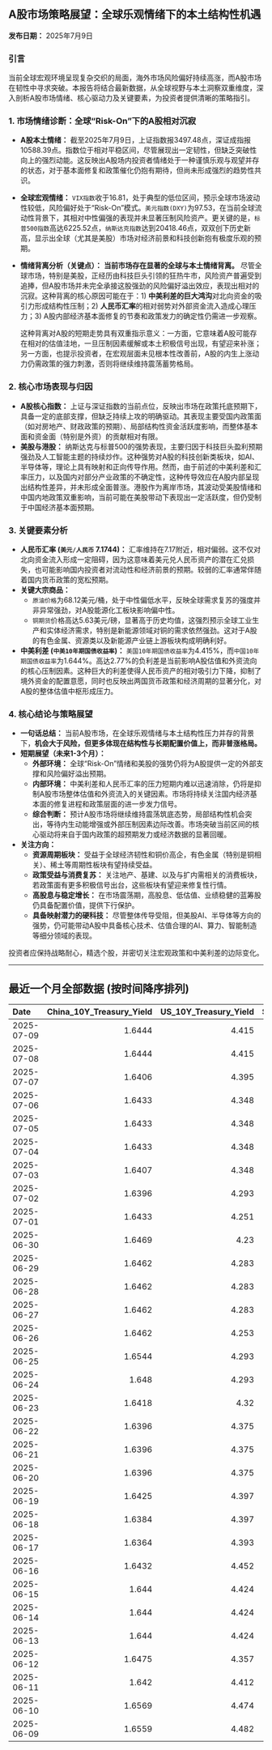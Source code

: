 ## A股市场策略展望：全球乐观情绪下的本土结构性机遇

**发布日期：** 2025年7月9日

### 引言

当前全球宏观环境呈现复杂交织的局面，海外市场风险偏好持续高涨，而A股市场在韧性中寻求突破。本报告将结合最新数据，从全球视野与本土洞察双重维度，深入剖析A股市场情绪、核心驱动力及关键要素，为投资者提供清晰的策略指引。

### 1. 市场情绪诊断：全球“Risk-On”下的A股相对沉寂

*   **A股本土情绪：** 截至2025年7月9日，上证指数报3497.48点，深证成指报10588.39点。指数位于相对平稳区间，尽管展现出一定韧性，但缺乏突破性向上的强烈动能。这反映出A股场内投资者情绪处于一种谨慎乐观与观望并存的状态，对于基本面修复和政策催化仍抱有期待，但尚未形成强烈的趋势性共识。
*   **全球宏观情绪：** `VIX指数`收于16.81，处于典型的低位区间，预示全球市场波动性较低，风险偏好处于“Risk-On”模式。`美元指数(DXY)`为97.53，在当前全球流动性背景下，其相对中性偏强的表现并未显著压制风险资产。更关键的是，`标普500指数`高达6225.52点，`纳斯达克指数`达到20418.46点，双双创下历史新高，显示出全球（尤其是美股）市场对经济前景和科技创新抱有极度乐观的预期。
*   **情绪背离分析（关键点）：** **当前市场存在显著的全球与本土情绪背离。** 尽管全球市场，特别是美股，正经历由科技巨头引领的狂热牛市，风险资产普遍受到追捧，但A股市场并未完全承接这股强劲的风险偏好溢出效应，表现出相对的沉寂。这种背离的核心原因可能在于：1) **中美利差的巨大鸿沟**对北向资金的吸引力形成结构性压制；2) **人民币汇率**的相对弱势对外部资金流入造成心理压力；3) A股内部经济基本面修复的节奏和政策发力的确定性仍需进一步观察。

    这种背离对A股的短期走势具有双重指示意义：一方面，它意味着A股可能存在相对的估值洼地，一旦压制因素缓解或本土积极信号出现，有望迎来补涨；另一方面，也提示投资者，在宏观层面未见根本性改善前，A股的内生上涨动力仍需政策的强力刺激，否则将继续维持震荡蓄势格局。

### 2. 核心市场表现与归因

*   **A股核心指数：** 上证与深证指数的当前点位，反映出市场在政策托底预期下，具备一定的底部支撑，但缺乏持续上攻的明确驱动。其表现主要受国内政策面（如对房地产、财政政策的预期）、局部结构性资金活跃度影响，而整体基本面和资金面（特别是外资）的贡献相对有限。
*   **美股与港股：** 纳斯达克与标普500的强势表现，主要归因于科技巨头盈利预期强劲及人工智能主题的持续炒作。这种强势对A股的科技创新类板块，如AI、半导体等，理论上具有映射和正向传导作用。然而，由于前述的中美利差和汇率压力，以及国内对部分产业政策的不确定性，这种传导效应在A股内部呈现出结构性差异，并未形成全面普涨。港股作为离岸市场，其波动受美股情绪和中国内地政策双重影响，当前可能在美股带动下表现出一定活跃度，但仍受制于中国经济基本面预期。

### 3. 关键要素分析

*   **人民币汇率 (`美元/人民币` 7.1744)：** 汇率维持在7.17附近，相对偏弱。这不仅对北向资金流入形成一定阻碍，因为这意味着美元兑人民币资产的潜在汇兑损失，也可能影响国内投资者对流动性和经济前景的预期。较弱的汇率通常伴随着国内货币政策的宽松预期。
*   **关键大宗商品：**
    *   `原油价格`为68.12美元/桶，处于中性偏低水平，反映全球需求复苏的强度并非异常强劲，对A股能源化工板块影响偏中性。
    *   `铜期货`价格高达5.63美元/磅，显著高于历史均值，这强烈预示全球工业生产和实体经济需求，特别是新能源领域对铜的需求依然强劲。这对于A股的有色金属、资源类以及新能源产业链上游板块构成明确利好。
*   **中美利差 (`中美10年期国债收益率`)：** `美国10年期国债收益率`为4.415%，而`中国10年期国债收益率`为1.644%。高达2.77%的负利差是当前影响A股估值和外资流向的核心压制因素。这种巨大的利差使得人民币资产的相对吸引力下降，抑制了境外资金的配置意愿，同时也反映出两国货币政策和经济周期的显著分化，对A股的整体估值中枢形成压力。

### 4. 核心结论与策略展望

*   **一句话总结：** 当前A股市场，在全球乐观情绪与本土结构性压力并存的背景下，**机会大于风险，但更多体现在结构性与长期配置价值上，而非普涨格局。**
*   **短期展望（未来1-3个月）：**
    *   **外部环境：** 全球“Risk-On”情绪和美股的强势仍将为A股提供一定的外部支撑和风险偏好溢出预期。
    *   **内部环境：** 中美利差和人民币汇率的压力短期内难以迅速消除，仍将是抑制A股市场整体估值和外资流入的关键因素。市场将持续关注国内经济基本面的修复进程和政策层面的进一步发力信号。
    *   **综合判断：** 预计A股市场将继续维持震荡筑底态势，局部结构性机会突出，等待内生动能增强或外部压制因素边际改善。市场突破当前区间的核心驱动将来自于国内政策的超预期发力或经济数据的显著回暖。
*   **关注方向：**
    *   **资源周期板块：** 受益于全球经济韧性和铜价高企，有色金属（特别是铜相关）、稀土等周期性板块有望持续受益。
    *   **政策受益与消费复苏：** 关注地产、基建、以及与扩内需相关的消费板块，若政策面有更多积极信号出台，这些板块有望迎来修复性行情。
    *   **高股息与稳定增长：** 在市场震荡期，高股息、低估值、业绩稳健的蓝筹股仍具备配置价值，提供下行保护。
    *   **具备映射潜力的硬科技：** 尽管整体传导受阻，但美股AI、半导体等方向的强势，仍可能带动A股中具备核心技术、估值合理的AI、算力、智能制造等细分领域的表现。

投资者应保持战略耐心，精选个股，并密切关注宏观政策和中美利差的边际变化。

---

## 最近一个月全部数据 (按时间降序排列)

| Date       |   China_10Y_Treasury_Yield |   US_10Y_Treasury_Yield |   Shanghai_Composite_Index |   CSI_300_Index |   Shenzhen_Component_Index |   GOLD_spot_price |   OIL_price |   ALUMINUM_future |   BTC_price |   USD_CNY_exchange_rate |   Commodity_Index_ETF |   US_Dollar_Index |   ETH_price |   LEAN_HOGS_future |   COPPER_future |   High_Yield_Bond_ETF |   LIVE_CATTLE_future |   GOLD_near_month_future |   NATURAL_GAS_future |   PLATINUM_future |   SILVER_future |   Long_Term_Treasury_ETF |   CORN_future |   SOYBEANS_future |   WHEAT_future |   SP500_close |   NASDAQ_close |   VIX_close |   GOLD_basis_spot_vs_near |
|:-----------|---------------------------:|------------------------:|---------------------------:|----------------:|---------------------------:|------------------:|------------:|------------------:|------------:|------------------------:|----------------------:|------------------:|------------:|-------------------:|----------------:|----------------------:|---------------------:|-------------------------:|---------------------:|------------------:|----------------:|-------------------------:|--------------:|------------------:|---------------:|--------------:|---------------:|------------:|--------------------------:|
| 2025-07-09 |                     1.6444 |                   4.415 |                    3497.48 |         3998.45 |                    10588.4 |            3315.6 |       68.12 |           2528.75 |      108796 |                  7.1744 |                 22.33 |            97.533 |     2607.81 |            106.925 |          5.6275 |               79.99   |              219.9   |                   3371.1 |                3.333 |            1394.9 |          36.905 |                  86.03   |        415.5  |           1018.5  |         550.25 |       6225.52 |        20418.5 |       16.81 |                  -55.5    |
| 2025-07-08 |                     1.6444 |                   4.415 |                    3497.48 |         3998.45 |                    10588.4 |            3315.6 |       68.12 |           2528.75 |      108300 |                  7.1744 |                 22.33 |            97.533 |     2543.01 |            106.925 |          5.6275 |               79.99   |              219.9   |                   3371.1 |                3.333 |            1394.9 |          36.905 |                  86.03   |        415.5  |           1018.5  |         550.25 |       6225.52 |        20418.5 |       16.81 |                  -55.5    |
| 2025-07-07 |                     1.6406 |                   4.395 |                    3473.13 |         3965.18 |                    10435.5 |            3332.2 |       67.93 |           2467.25 |      108300 |                  7.1649 |                 22.26 |            97.48  |     2543.01 |            106.95  |          4.9845 |               80.1    |              215.9   |                   3342.8 |                3.412 |            1361.8 |          36.615 |                  86.14   |        418    |           1031.75 |         539.75 |       6229.98 |        20412.5 |       17.79 |                  -10.6001 |
| 2025-07-06 |                     1.6433 |                   4.348 |                    3472.32 |         3982.2  |                    10508.8 |            3332.5 |       66.5  |           2524.75 |      109232 |                  7.1649 |                 22.28 |            97.18  |     2571.24 |            107.975 |          5.0185 |               80.37   |              214.05  |                   3346.4 |                3.387 |            1382.5 |          36.775 |                  86.97   |        431.5  |           1056.25 |         547.75 |       6279.35 |        20601.1 |       16.38 |                  -13.8999 |
| 2025-07-05 |                     1.6433 |                   4.348 |                    3472.32 |         3982.2  |                    10508.8 |            3332.5 |       66.5  |           2524.75 |      108231 |                  7.1649 |                 22.28 |            97.18  |     2517.28 |            107.975 |          5.0185 |               80.37   |              214.05  |                   3346.4 |                3.387 |            1382.5 |          36.775 |                  86.97   |        431.5  |           1056.25 |         547.75 |       6279.35 |        20601.1 |       16.38 |                  -13.8999 |
| 2025-07-04 |                     1.6433 |                   4.348 |                    3472.32 |         3982.2  |                    10508.8 |            3332.5 |       66.5  |           2524.75 |      108034 |                  7.1649 |                 22.28 |            97.18  |     2508.52 |            107.975 |          5.0185 |               80.37   |              214.05  |                   3346.4 |                3.387 |            1382.5 |          36.775 |                  86.97   |        431.5  |           1056.25 |         547.75 |       6279.35 |        20601.1 |       16.38 |                  -13.8999 |
| 2025-07-03 |                     1.6407 |                   4.348 |                    3461.15 |         3968.07 |                    10534.6 |            3331.6 |       67    |           2524.75 |      109648 |                  7.1649 |                 22.28 |            97.18  |     2591.01 |            107.975 |          5.097  |               80.37   |              214.05  |                   3342.9 |                3.409 |            1372   |          36.784 |                  86.97   |        431.5  |           1056.25 |         547.75 |       6279.35 |        20601.1 |       16.38 |                  -11.2998 |
| 2025-07-02 |                     1.6396 |                   4.293 |                    3454.79 |         3943.69 |                    10412.6 |            3348   |       67.45 |           2530    |      108859 |                  7.1645 |                 22.29 |            96.78  |     2571.34 |            109.65  |          5.149  |               80.32   |              212.45  |                   3359.7 |                3.488 |            1421   |          36.426 |                  87.58   |        429.25 |           1050.5  |         556    |       6227.42 |        20393.1 |       16.64 |                  -11.7    |
| 2025-07-01 |                     1.6433 |                   4.251 |                    3457.75 |         3942.76 |                    10476.3 |            3336.7 |       65.45 |           2518.25 |      105698 |                  7.1636 |                 21.93 |            96.82  |     2405.79 |            109     |          5.048  |               80.17   |              210.75  |                   3349.8 |                3.415 |            1345.9 |          36.082 |                  88.14   |        420    |           1024.75 |         537.25 |       6198.01 |        20202.9 |       16.83 |                  -13.1001 |
| 2025-06-30 |                     1.6469 |                   4.23  |                    3444.43 |         3936.08 |                    10465.1 |            3294.4 |       65.11 |           2515.25 |      107135 |                  7.1721 |                 21.81 |            96.88  |     2486.46 |            110.1   |          5.03   |               80.271  |              225.875 |                   3307.7 |                3.456 |            1334   |          35.852 |                  87.922  |        420.5  |           1024.25 |         528.75 |       6204.95 |        20369.7 |       16.73 |                  -13.3    |
| 2025-06-29 |                     1.6462 |                   4.283 |                    3424.23 |         3921.76 |                    10378.5 |            3273.7 |       65.52 |           2507.5  |      108386 |                  7.1675 |                 21.8  |            97.4   |     2500.96 |            113.25  |          5.0685 |               79.9625 |              224.75  |                   3287.6 |                3.739 |            1340.9 |          36.037 |                  87.0652 |        417.5  |           1027.75 |         524.75 |       6173.07 |        20273.5 |       16.32 |                  -13.9001 |
| 2025-06-28 |                     1.6462 |                   4.283 |                    3424.23 |         3921.76 |                    10378.5 |            3273.7 |       65.52 |           2507.5  |      107328 |                  7.1675 |                 21.8  |            97.4   |     2437.11 |            113.25  |          5.0685 |               79.9625 |              224.75  |                   3287.6 |                3.739 |            1340.9 |          36.037 |                  87.0652 |        417.5  |           1027.75 |         524.75 |       6173.07 |        20273.5 |       16.32 |                  -13.9001 |
| 2025-06-27 |                     1.6462 |                   4.283 |                    3424.23 |         3921.76 |                    10378.5 |            3273.7 |       65.52 |           2507.5  |      107088 |                  7.1675 |                 21.8  |            97.4   |     2423.87 |            113.25  |          5.0685 |               79.9625 |              224.75  |                   3287.6 |                3.739 |            1340.9 |          36.037 |                  87.0652 |        417.5  |           1027.75 |         524.75 |       6173.07 |        20273.5 |       16.32 |                  -13.9001 |
| 2025-06-26 |                     1.6462 |                   4.253 |                    3448.45 |         3946.02 |                    10343.5 |            3333.5 |       65.24 |           2510.5  |      106960 |                  7.1764 |                 21.91 |            97.15  |     2416.15 |            112.325 |          5.0655 |               80.0023 |              221.7   |                   3333.5 |                3.261 |            1399.8 |          36.586 |                  87.6231 |        409.5  |           1022.75 |         521    |       6141.02 |        20167.9 |       16.59 |                    0      |
| 2025-06-25 |                     1.6544 |                   4.293 |                    3455.97 |         3960.07 |                    10393.7 |            3327.1 |       64.92 |           2497.25 |      107361 |                  7.1713 |                 21.83 |            97.68  |     2419.31 |            112.825 |          4.913  |               79.7734 |              221.6   |                   3327.1 |                3.406 |            1329.6 |          36.085 |                  87.1848 |        410.25 |           1025.25 |         528.25 |       6092.16 |        19973.6 |       16.76 |                    0      |
| 2025-06-24 |                     1.648  |                   4.293 |                    3420.57 |         3904.03 |                    10217.6 |            3317.4 |       64.37 |           2507.75 |      106046 |                  7.179  |                 21.86 |            97.86  |     2448.01 |            112.225 |          4.867  |               79.7933 |              221.6   |                   3317.4 |                3.537 |            1304.2 |          35.701 |                  87.0752 |        416.25 |           1046.75 |         535.75 |       6092.18 |        19912.5 |       17.48 |                    0      |
| 2025-06-23 |                     1.6418 |                   4.32  |                    3381.58 |         3857.9  |                    10048.4 |            3377.7 |       68.51 |           2528.5  |      105578 |                  7.188  |                 22.4  |            98.42  |     2421.82 |            113.45  |          4.843  |               79.5743 |              222.3   |                   3377.7 |                3.698 |            1283.4 |          36.153 |                  86.4475 |        419.25 |           1058.75 |         552.75 |       6025.17 |        19631   |       19.83 |                    0      |
| 2025-06-22 |                     1.6396 |                   4.375 |                    3359.9  |         3846.64 |                    10005   |            3368.1 |       74.93 |           2470.75 |      100987 |                  7.188  |                 23.26 |            98.71  |     2228.21 |            112.775 |          4.826  |               79.425  |              223.025 |                   3368.1 |                3.847 |            1263.7 |          35.976 |                  86.1685 |        428.75 |           1068    |         567.75 |       5967.84 |        19447.4 |       20.62 |                    0      |
| 2025-06-21 |                     1.6396 |                   4.375 |                    3359.9  |         3846.64 |                    10005   |            3368.1 |       74.93 |           2470.75 |      102257 |                  7.188  |                 23.26 |            98.71  |     2300.5  |            112.775 |          4.826  |               79.425  |              223.025 |                   3368.1 |                3.847 |            1263.7 |          35.976 |                  86.1685 |        428.75 |           1068    |         567.75 |       5967.84 |        19447.4 |       20.62 |                    0      |
| 2025-06-20 |                     1.6396 |                   4.375 |                    3359.9  |         3846.64 |                    10005   |            3368.1 |       74.93 |           2470.75 |      103310 |                  7.188  |                 23.26 |            98.71  |     2407.3  |            112.775 |          4.826  |               79.425  |              223.025 |                   3368.1 |                3.847 |            1263.7 |          35.976 |                  86.1685 |        428.75 |           1068    |         567.75 |       5967.84 |        19447.4 |       20.62 |                    0      |
| 2025-06-19 |                     1.6425 |                   4.397 |                    3362.11 |         3843.09 |                    10052   |            3389.8 |       75.14 |           2503.75 |      104684 |                  7.1888 |                 23.14 |            98.91  |     2521.65 |            112.175 |          4.845  |               79.1762 |              224.3   |                   3389.8 |                3.989 |            1311.5 |          36.866 |                  86.3279 |        433.5  |           1074.75 |         574.25 |       5980.87 |        19546.3 |       20.14 |                    0      |
| 2025-06-18 |                     1.6384 |                   4.397 |                    3388.81 |         3874.97 |                    10175.6 |            3389.8 |       75.14 |           2503.75 |      104883 |                  7.1845 |                 23.14 |            98.91  |     2524.3  |            112.175 |          4.845  |               79.1762 |              224.3   |                   3389.8 |                3.989 |            1311.5 |          36.866 |                  86.3279 |        433.5  |           1074.75 |         574.25 |       5980.87 |        19546.3 |       20.14 |                    0      |
| 2025-06-17 |                     1.6364 |                   4.393 |                    3387.41 |         3870.38 |                    10151.4 |            3386.6 |       74.84 |           2479.5  |      104601 |                  7.179  |                 23.08 |            98.82  |     2510.76 |            111.65  |          4.8005 |               79.0567 |              223.25  |                   3386.6 |                3.851 |            1260.1 |          37.09  |                  86.1785 |        431.5  |           1074    |         549    |       5982.72 |        19521.1 |       21.6  |                    0      |
| 2025-06-16 |                     1.6432 |                   4.452 |                    3388.73 |         3873.8  |                    10163.5 |            3396.4 |       71.77 |           2441    |      106797 |                  7.181  |                 22.6  |            98     |     2540.6  |            111.8   |          4.8265 |               79.1463 |              227.025 |                   3396.4 |                3.748 |            1251.5 |          36.379 |                  85.1424 |        434.75 |           1069.75 |         536.5  |       6033.11 |        19701.2 |       19.11 |                    0      |
| 2025-06-15 |                     1.644  |                   4.424 |                    3377    |         3864.18 |                    10122.1 |            3431.2 |       72.98 |           2436    |      105552 |                  7.1928 |                 22.65 |            98.18  |     2546.84 |            103.7   |          4.803  |               78.9871 |              225.1   |                   3431.2 |                3.581 |            1210.8 |          36.281 |                  86.0091 |        444.5  |           1069.75 |         543.75 |       5976.97 |        19406.8 |       20.82 |                    0      |
| 2025-06-14 |                     1.644  |                   4.424 |                    3377    |         3864.18 |                    10122.1 |            3431.2 |       72.98 |           2436    |      105472 |                  7.1928 |                 22.65 |            98.18  |     2533.44 |            103.7   |          4.803  |               78.9871 |              225.1   |                   3431.2 |                3.581 |            1210.8 |          36.281 |                  86.0091 |        444.5  |           1069.75 |         543.75 |       5976.97 |        19406.8 |       20.82 |                    0      |
| 2025-06-13 |                     1.644  |                   4.424 |                    3377    |         3864.18 |                    10122.1 |            3431.2 |       72.98 |           2436    |      106091 |                  7.1928 |                 22.65 |            98.18  |     2579.49 |            103.7   |          4.803  |               78.9871 |              225.1   |                   3431.2 |                3.581 |            1210.8 |          36.281 |                  86.0091 |        444.5  |           1069.75 |         543.75 |       5976.97 |        19406.8 |       20.82 |                    0      |
| 2025-06-12 |                     1.6475 |                   4.357 |                    3402.66 |         3892.2  |                    10234.3 |            3380.9 |       68.04 |           2439.75 |      105929 |                  7.1928 |                 21.97 |            97.92  |     2651.8  |            103.65  |          4.8215 |               79.2259 |              228.2   |                   3380.9 |                3.492 |            1272.7 |          36.213 |                  86.846  |        438.5  |           1042.25 |         526.5  |       6045.26 |        19662.5 |       18.02 |                    0      |
| 2025-06-11 |                     1.642  |                   4.412 |                    3402.32 |         3894.63 |                    10246   |            3321.3 |       68.15 |           2443    |      108687 |                  7.1802 |                 21.97 |            98.63  |     2773.53 |            103.375 |          4.801  |               79.1364 |              227.825 |                   3321.3 |                3.507 |            1258.1 |          36.166 |                  85.8198 |        437    |           1050.5  |         534.25 |       6022.24 |        19615.9 |       17.26 |                    0      |
| 2025-06-10 |                     1.6569 |                   4.474 |                    3384.82 |         3865.47 |                    10162.2 |            3320.9 |       64.98 |           2419.25 |      110257 |                  7.1802 |                 21.62 |            99.05  |     2813.52 |            103.15  |          4.884  |               79.1563 |              227.075 |                   3320.9 |                3.533 |            1209.8 |          36.542 |                  85.5608 |        438.75 |           1057.75 |         534.5  |       6038.81 |        19715   |       16.95 |                    0      |
| 2025-06-09 |                     1.6559 |                   4.482 |                    3399.77 |         3885.25 |                    10250.1 |            3332.1 |       65.29 |           2394.75 |      110294 |                  7.1886 |                 21.67 |            98.94  |     2681.52 |            102.775 |          4.9095 |               78.9672 |              227     |                   3332.1 |                3.635 |            1213.6 |          36.688 |                  85.1224 |        433.5  |           1056    |         542    |       6005.88 |        19591.2 |       17.16 |                    0      |